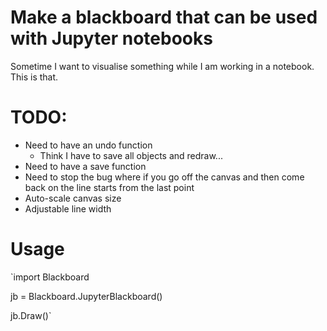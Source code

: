 # Make a blackboard that can be used with Jupyter notebooks

Sometime I want to visualise something while I am working in a notebook. This is that.


# TODO:
- Need to have an undo function
    - Think I have to save all objects and redraw...
- Need to have a save function
- Need to stop the bug where if you go off the canvas and then come back on the line starts from the last point
- Auto-scale canvas size
- Adjustable line width

# Usage

`import Blackboard

jb = Blackboard.JupyterBlackboard()

jb.Draw()`